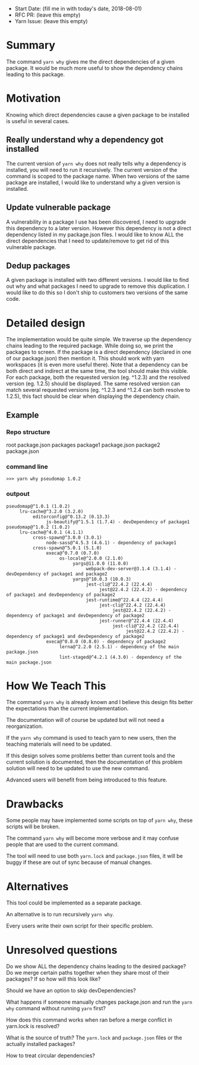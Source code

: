 - Start Date: (fill me in with today's date, 2018-08-01)
- RFC PR: (leave this empty)
- Yarn Issue: (leave this empty)

# Summary

The command `yarn why` gives me the direct dependencies of a given package.
It would be much more useful to show the dependency chains leading to this package.

# Motivation

Knowing which direct dependencies cause a given package to be installed is
useful in several cases.

## Really understand why a dependency got installed

The current version of `yarn why` does not really tells why a dependency is installed,
you will need to run it recursively.
The current version of the command is scoped to the package name. When two versions
of the same package are installed, I would like to understand why a given version is installed.

## Update vulnerable package

A vulnerability in a package I use has been discovered, I need to upgrade this
dependency to a later version. However this dependency is not a direct dependency listed
in my package.json files. I would like to know ALL the direct dependencies that I
need to update/remove to get rid of this vulnerable package.

## Dedup packages

A given package is installed with two different versions. I would like to find out
why and what packages I need to upgrade to remove this duplication. I would like
to do this so I don't ship to customers two versions of the same code.

# Detailed design

The implementation would be quite simple. We traverse up the dependency chains
leading to the required package. While doing so, we print the packages to screen.
If the package is a direct dependency (declared in one of our package.json) then mention
it. This should work with yarn workspaces (it is even more useful there).
Note that a dependency can be both direct and indirect at the same time, the tool should make this visible.
For each package, both the requested version (eg. ^1.2.3) and the resolved version (eg. 1.2.5)
should be displayed. The same resolved version can match several requested versions 
(eg. ^1.2.3 and ^1.2.4 can both resolve to 1.2.5), this fact should be clear when displaying
the dependency chain.

## Example

### Repo structure

  root
  package.json
    packages
      package1
        package.json
      package2
        package.json

### command line

`>>> yarn why pseudomap 1.0.2`

### outpout

```
pseudomap@^1.0.1 (1.0.2)
     lru-cache@^3.2.0 (3.2.0)
          editorconfig@^0.13.2 (0.13.3)
               js-beautify@^1.5.1 (1.7.4) - devDependency of package1
pseudomap@^1.0.2 (1.0.2)
     lru-cache@^4.0.1 (4.1.1)
          cross-spawn@^3.0.0 (3.0.1)
               node-sass@^4.5.3 (4.6.1) - dependency of package1
          cross-spawn@^5.0.1 (5.1.0)
               execa@^0.7.0 (0.7.0)
                    os-locale@^2.0.0 (2.1.0)
                         yargs@11.0.0 (11.0.0)
                              webpack-dev-server@3.1.4 (3.1.4) - devDependency of package1 and package2
                         yargs@^10.0.3 (10.0.3)
                              jest-cli@^22.4.2 (22.4.4)
                                   jest@22.4.2 (22.4.2) - dependency of package1 and devDependency of package2
                              jest-runtime@^22.4.4 (22.4.4)
                                   jest-cli@^22.4.2 (22.4.4)
                                        jest@22.4.2 (22.4.2) - dependency of package1 and devDependency of package2
                                   jest-runner@^22.4.4 (22.4.4)
                                        jest-cli@^22.4.2 (22.4.4)
                                             jest@22.4.2 (22.4.2) - dependency of package1 and devDependency of package2
               execa@^0.8.0 (0.8.0) - dependency of package2
                    lerna@^2.2.0 (2.5.1) - dependency of the main package.json
                    lint-staged@^4.2.1 (4.3.0) - dependency of the main package.json
```

# How We Teach This

The command `yarn why` is already known and I believe this design fits better the
expectations than the current implementation.

The documentation will of course be updated but will not need a reorganization.

If the `yarn why` command is used to teach yarn to new users, then the
teaching materials will need to be updated.

If this design solves some problems better than current tools and the current solution
is documented, then the documentation of this problem solution will need to be updated
to use the new command.

Advanced users will benefit from being introduced to this feature.

# Drawbacks

Some people may have implemented some scripts on top of `yarn why`, these scripts
will be broken.

The command `yarn why` will become more verbose and it may confuse people that are
used to the current command.

The tool will need to use both `yarn.lock` and `package.json` files, it will be buggy if
these are out of sync because of manual changes.

# Alternatives

This tool could be implemented as a separate package.

An alternative is to run recursively `yarn why`.

Every users write their own script for their specific problem.

# Unresolved questions

Do we show ALL the dependency chains leading to the desired package? Do we merge certain
paths together when they share most of their packages? If so how will this look like?

Should we have an option to skip devDependencies?

What happens if someone manually changes package.json and run the `yarn why` command without
running `yarn` first?

How does this command works when ran before a merge conflict in yarn.lock is resolved?

What is the source of truth? The `yarn.lock` and `package.json` files or the actually installed packages?

How to treat circular dependencies?
